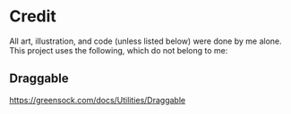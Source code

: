 # Credit
All art, illustration, and code (unless listed below) were done by me alone.
This project uses the following, which do not belong to me:

## Draggable
https://greensock.com/docs/Utilities/Draggable
